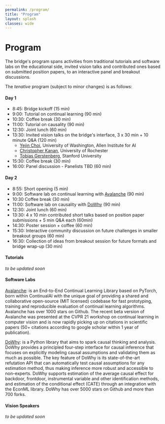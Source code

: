 ```yaml
---
permalink: /program/
title: "Program"
layout: splash
classes: wide
---
```


# Program

The bridge's program spans activities from traditional tutorials and software labs on the educational side, invited vision talks and contributed ones based on submitted position papers, to an interactive panel and breakout discussions.

The *tenative* program (subject to minor changes) is as follows: 

#### Day 1

* 8:45: Bridge kickoff (15 min)
* 9:00: Tutorial on continual learning (90 min)
* 10:30: Coffee break (30 min) 
* 11:00: Tutorial on causality (90 min)
* 12:30: Joint lunch (60 min) 
* 13:30: Invited vision talks on the bridge's interface, 3 x 30 min + 10 minute Q\&A (120 min)
	* [Yejin Choi](https://homes.cs.washington.edu/~yejin/), University of Washington, Allen Institute for AI 
	* [Christopher Kanan](https://chriskanan.com), University of Rochester
	* [Tobias Gerstenberg](https://cicl.stanford.edu/member/tobias_gerstenberg/), Stanford University 
* 15:30: Coffee break (30 min)
* 16:00: Panel discussion - Panelists TBD (60 min)

#### Day 2
* 8:55: Short opening (5 min)
* 9:00: Software lab on continual learning with [Avalanche](https://avalanche.continualai.org) (90 min)
* 10:30 Coffee break (30 min)
* 11:00: Software lab on causality with [DoWhy](https://py-why.github.io/dowhy) (90 min)
* 12:30: Joint lunch (60 min)
* 13:30: 4 x 10 min contributed short talks based on position paper submissions + 5 min Q\&A each (60min)
* 14:30: Poster session + coffee (60 min)
* 15:30: Interactive community discussion on future challenges in smaller breakout groups (60 min) 
* 16:30: Collection of ideas from breakout session for future formats and bridge wrap-up (30 min) 

#### Tutorials 
*to be updated soon* 

#### Software Labs 
[Avalanche](https://avalanche.continualai.org): is an End-to-End Continual Learning Library based on PyTorch, born within ContinualAI with the unique goal of providing a shared and collaborative open-source (MIT licensed) codebase for fast prototyping, training and reproducible evaluation of continual learning algorithms. Avalanche has over 1000 stars on Github.  The recent beta version of Avalanche was presented at the CVPR 21 workshop on continual learning in computer vision and is now rapidly picking up on citations in scientific papers (50+ citations according to google scholar within 1 year of publication).

[DoWhy](https://py-why.github.io/dowhy): is a Python library that aims to spark causal thinking and analysis. DoWhy provides a principled four-step interface for causal inference that focuses on explicitly modeling causal assumptions and validating them as much as possible. The key feature of DoWhy is its state-of-the-art refutation API that can automatically test causal assumptions for any estimation method, thus making inference more robust and accessible to non-experts. DoWhy supports estimation of the average causal effect for backdoor, frontdoor, instrumental variable and other identification methods, and estimation of the conditional effect (CATE) through an integration with the EconML library. DoWhy has over 5000 stars on Github and more than 700 forks. 

#### Vision Speakers 
*to be updated soon* 